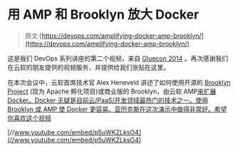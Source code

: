 # 用 AMP 和 Brooklyn 放大 Docker

> 原文:[https://devops.com/amplifying-docker-amp-brooklyn/](https://devops.com/amplifying-docker-amp-brooklyn/)

这是我们 DevOps 系列讲座的第二个视频，来自 [Gluecon 2014](http://www.gluecon.com) 。再次感谢我们在云软的朋友提供的视频服务，并提供给我们张贴在这里。

在本次会议中，云软首席技术官 Alex Heneveld 讲述了如何使用开源的 [Brooklyn Project](https://brooklyncentral.github.io/) (现为 Apache 孵化项目)或商业版的 Brooklyn，由云软 AMP[来扩展 Docker。Docker 无疑是目前云/PaaS/开发领域最热门的技术之一。使用 Brooklyn 或 AMP 使 Docker 更容易。亚历克斯在这次演示中做得非常好。希望你喜欢这个视频](http://www.cloudsoftcorp.com/blog/2014/03/amp-for-docker/)

[//www.youtube.com/embed/p5uWKZLksO4](//www.youtube.com/embed/p5uWKZLksO4)